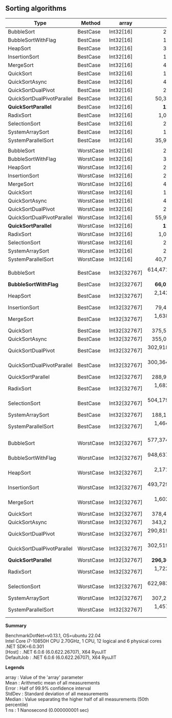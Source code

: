 ## Sorting algorithms

|                       Type |               Method |        array |             Mean |            Error |           StdDev |           Median |
|--------------------------- |--------------------- |------------- |-----------------:|-----------------:|-----------------:|-----------------:|
|                 BubbleSort |             BestCase |    Int32[16] |         259.7 ns |          5.14 ns |          9.53 ns |         255.9 ns |
|         BubbleSortWithFlag |             BestCase |    Int32[16] |         126.5 ns |          2.57 ns |          6.63 ns |         125.4 ns |
|                   HeapSort |             BestCase |    Int32[16] |         302.4 ns |          6.06 ns |         12.51 ns |         304.2 ns |
|              InsertionSort |             BestCase |    Int32[16] |         127.4 ns |          0.54 ns |          0.51 ns |         127.5 ns |
|                  MergeSort |             BestCase |    Int32[16] |         456.3 ns |          2.25 ns |          2.11 ns |         455.9 ns |
|                  QuickSort |             BestCase |    Int32[16] |         162.0 ns |          0.53 ns |          0.50 ns |         161.8 ns |
|             QuickSortAsync |             BestCase |    Int32[16] |         457.8 ns |          3.95 ns |          3.50 ns |         458.8 ns |
|         QuickSortDualPivot |             BestCase |    Int32[16] |         259.3 ns |          2.74 ns |          2.57 ns |         258.3 ns |
| QuickSortDualPivotParallel |             BestCase |    Int32[16] |      50,357.7 ns |      5,327.00 ns |     15,706.79 ns |      50,323.9 ns |
|      **QuickSortParallel** |             BestCase |    Int32[16] |      **124.3 ns** |          1.44 ns |          1.20 ns |         124.6 ns |
|                  RadixSort |             BestCase |    Int32[16] |       1,074.1 ns |          4.55 ns |          4.25 ns |       1,075.8 ns |
|              SelectionSort |             BestCase |    Int32[16] |         239.9 ns |          0.62 ns |          0.55 ns |         239.7 ns |
|            SystemArraySort |             BestCase |    Int32[16] |         131.3 ns |          0.32 ns |          0.30 ns |         131.2 ns |
|         SystemParallelSort |             BestCase |    Int32[16] |      35,950.4 ns |      2,434.36 ns |      7,177.77 ns |      32,739.6 ns |
|||||||
|                 BubbleSort |            WorstCase |    Int32[16] |         252.2 ns |          5.01 ns |          9.29 ns |         250.0 ns |
|         BubbleSortWithFlag |            WorstCase |    Int32[16] |         321.3 ns |          6.35 ns |          7.06 ns |         322.7 ns |
|                   HeapSort |            WorstCase |    Int32[16] |         260.1 ns |          5.24 ns |         10.46 ns |         259.5 ns |
|              InsertionSort |            WorstCase |    Int32[16] |         233.3 ns |          0.92 ns |          0.82 ns |         233.5 ns |
|                  MergeSort |            WorstCase |    Int32[16] |         441.0 ns |          1.93 ns |          1.81 ns |         440.8 ns |
|                  QuickSort |            WorstCase |    Int32[16] |         177.8 ns |          0.55 ns |          0.49 ns |         177.8 ns |
|             QuickSortAsync |            WorstCase |    Int32[16] |         469.1 ns |          3.83 ns |          3.40 ns |         467.9 ns |
|         QuickSortDualPivot |            WorstCase |    Int32[16] |         257.8 ns |          0.25 ns |          0.22 ns |         257.7 ns |
| QuickSortDualPivotParallel |            WorstCase |    Int32[16] |      55,927.8 ns |      4,823.18 ns |     14,221.25 ns |      48,278.3 ns |
|      **QuickSortParallel** |            WorstCase |    Int32[16] |     **123.7 ns** |          0.30 ns |          0.28 ns |         123.7 ns |
|                  RadixSort |            WorstCase |    Int32[16] |       1,049.6 ns |          6.62 ns |          6.19 ns |       1,048.5 ns |
|              SelectionSort |            WorstCase |    Int32[16] |         256.0 ns |          2.11 ns |          1.98 ns |         255.0 ns |
|            SystemArraySort |            WorstCase |    Int32[16] |         205.1 ns |          2.60 ns |          2.43 ns |         203.9 ns |
|         SystemParallelSort |            WorstCase |    Int32[16] |      40,708.1 ns |      2,858.90 ns |      8,429.53 ns |      38,796.1 ns |
|||||||
|                 BubbleSort |             BestCase | Int32[32767] | 614,471,369.1 ns | 14,659,883.68 ns | 40,622,468.62 ns | 604,222,972.0 ns |
|     **BubbleSortWithFlag** |             BestCase | Int32[32767] |  **66,026.7 ns** |        638.51 ns |        597.27 ns |      66,143.0 ns |
|                   HeapSort |             BestCase | Int32[32767] |   2,142,887.1 ns |     37,535.86 ns |     51,379.51 ns |   2,130,498.8 ns |
|              InsertionSort |             BestCase | Int32[32767] |      79,424.2 ns |        390.04 ns |        364.84 ns |      79,399.0 ns |
|                  MergeSort |             BestCase | Int32[32767] |   1,638,651.2 ns |      5,669.72 ns |      5,026.06 ns |   1,639,351.1 ns |
|                  QuickSort |             BestCase | Int32[32767] |     375,566.1 ns |      3,125.32 ns |      2,609.79 ns |     374,834.0 ns |
|             QuickSortAsync |             BestCase | Int32[32767] |     355,031.0 ns |      7,000.82 ns |      6,548.58 ns |     351,212.7 ns |
|         QuickSortDualPivot |             BestCase | Int32[32767] | 302,918,731.5 ns |    679,803.30 ns |    567,666.55 ns | 302,784,289.5 ns |
| QuickSortDualPivotParallel |             BestCase | Int32[32767] | 300,364,069.9 ns |  4,971,156.87 ns |  4,650,023.22 ns | 298,790,846.0 ns |
|          QuickSortParallel |             BestCase | Int32[32767] |     288,953.1 ns |     17,688.25 ns |     52,154.20 ns |     274,735.7 ns |
|                  RadixSort |             BestCase | Int32[32767] |   1,682,951.0 ns |     27,690.17 ns |     25,901.41 ns |   1,694,119.4 ns |
|              SelectionSort |             BestCase | Int32[32767] | 504,179,612.7 ns |  3,259,485.00 ns |  3,048,924.29 ns | 504,019,852.0 ns |
|            SystemArraySort |             BestCase | Int32[32767] |     188,124.7 ns |        627.15 ns |        586.63 ns |     188,154.0 ns |
|         SystemParallelSort |             BestCase | Int32[32767] |   1,464,195.5 ns |     78,745.28 ns |    232,182.24 ns |   1,314,865.5 ns |
|||||||
|                 BubbleSort |            WorstCase | Int32[32767] | 577,374,906.7 ns | 10,321,791.03 ns | 13,421,243.88 ns | 576,669,010.0 ns |
|         BubbleSortWithFlag |            WorstCase | Int32[32767] | 948,637,609.8 ns | 18,327,998.68 ns | 18,821,505.25 ns | 946,279,032.0 ns |
|                   HeapSort |            WorstCase | Int32[32767] |   2,171,113.6 ns |      4,403.02 ns |      4,118.59 ns |   2,171,215.5 ns |
|              InsertionSort |            WorstCase | Int32[32767] | 493,729,845.2 ns |  3,507,060.02 ns |  3,108,917.36 ns | 493,754,759.0 ns |
|                  MergeSort |            WorstCase | Int32[32767] |   1,602,728.0 ns |     11,891.30 ns |     11,123.13 ns |   1,599,094.8 ns |
|                  QuickSort |            WorstCase | Int32[32767] |     378,429.4 ns |      7,799.06 ns |      6,913.66 ns |     380,504.6 ns |
|             QuickSortAsync |            WorstCase | Int32[32767] |     343,294.3 ns |      1,103.88 ns |      1,032.57 ns |     343,067.9 ns |
|         QuickSortDualPivot |            WorstCase | Int32[32767] | 290,819,501.9 ns |    311,528.22 ns |    276,161.65 ns | 290,886,189.5 ns |
| QuickSortDualPivotParallel |            WorstCase | Int32[32767] | 302,519,258.5 ns |  5,972,295.97 ns |  6,638,191.14 ns | 300,248,480.0 ns |
|      **QuickSortParallel** |            WorstCase | Int32[32767] | **296,307.4 ns** |     17,785.11 ns |     52,439.78 ns |     265,414.6 ns |
|                  RadixSort |            WorstCase | Int32[32767] |   1,722,136.7 ns |      6,814.46 ns |      6,374.25 ns |   1,721,483.9 ns |
|              SelectionSort |            WorstCase | Int32[32767] | 622,983,981.7 ns |  3,410,263.80 ns |  3,189,962.87 ns | 622,115,963.0 ns |
|            SystemArraySort |            WorstCase | Int32[32767] |     307,275.6 ns |        344.86 ns |        269.24 ns |     307,298.1 ns |
|         SystemParallelSort |            WorstCase | Int32[32767] |   1,457,326.4 ns |     74,076.93 ns |    218,417.50 ns |   1,326,029.9 ns |

**Summary**

BenchmarkDotNet=v0.13.1, OS=ubuntu 22.04<br>
Intel Core i7-10850H CPU 2.70GHz, 1 CPU, 12 logical and 6 physical cores<br>
.NET SDK=6.0.301<br>
  [Host]     : .NET 6.0.6 (6.0.622.26707), X64 RyuJIT<br>
  DefaultJob : .NET 6.0.6 (6.0.622.26707), X64 RyuJIT<br>

**Legends**

array  : Value of the 'array' parameter<br>
Mean   : Arithmetic mean of all measurements<br>
Error  : Half of 99.9% confidence interval<br>
StdDev : Standard deviation of all measurements<br>
Median : Value separating the higher half of all measurements (50th percentile)<br>
1 ns   : 1 Nanosecond (0.000000001 sec)<br>